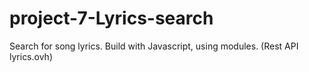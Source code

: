 # project-7-Lyrics-search
Search for song lyrics. Build with Javascript, using modules. (Rest API lyrics.ovh)
